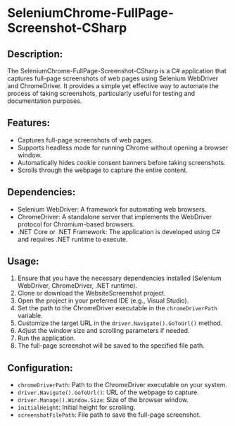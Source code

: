 # SeleniumChrome-FullPage-Screenshot-CSharp

## Description:
The SeleniumChrome-FullPage-Screenshot-CSharp is a C# application that captures full-page screenshots of web pages using Selenium WebDriver and ChromeDriver. It provides a simple yet effective way to automate the process of taking screenshots, particularly useful for testing and documentation purposes.

## Features:
- Captures full-page screenshots of web pages.
- Supports headless mode for running Chrome without opening a browser window.
- Automatically hides cookie consent banners before taking screenshots.
- Scrolls through the webpage to capture the entire content.

## Dependencies:
- Selenium WebDriver: A framework for automating web browsers.
- ChromeDriver: A standalone server that implements the WebDriver protocol for Chromium-based browsers.
- .NET Core or .NET Framework: The application is developed using C# and requires .NET runtime to execute.

## Usage:
1. Ensure that you have the necessary dependencies installed (Selenium WebDriver, ChromeDriver, .NET runtime).
2. Clone or download the WebsiteScreenshot project.
3. Open the project in your preferred IDE (e.g., Visual Studio).
4. Set the path to the ChromeDriver executable in the `chromeDriverPath` variable.
5. Customize the target URL in the `driver.Navigate().GoToUrl()` method.
6. Adjust the window size and scrolling parameters if needed.
7. Run the application.
8. The full-page screenshot will be saved to the specified file path.

## Configuration:
- `chromeDriverPath`: Path to the ChromeDriver executable on your system.
- `driver.Navigate().GoToUrl()`: URL of the webpage to capture.
- `driver.Manage().Window.Size`: Size of the browser window.
- `initialHeight`: Initial height for scrolling.
- `screenshotFilePath`: File path to save the full-page screenshot.
